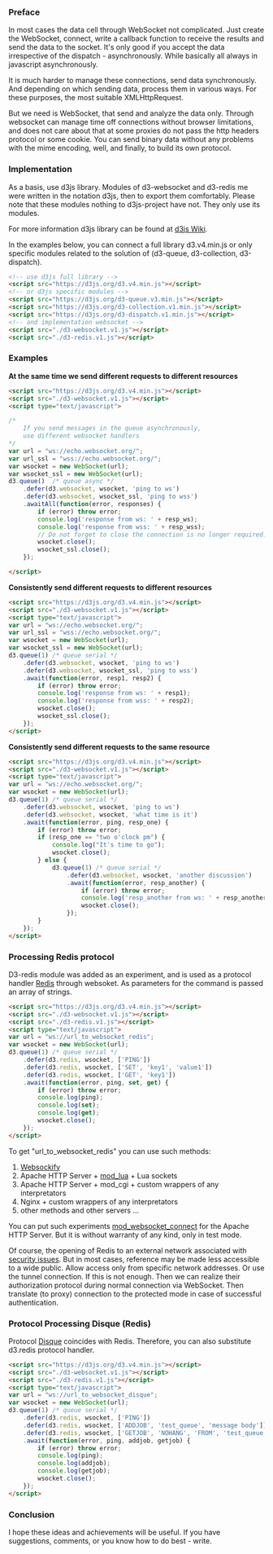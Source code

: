 ### Preface

In most cases the data cell through WebSocket not complicated.
Just create the WebSocket, connect, write a callback function to receive the results and send the data to the socket.
It's only good if you accept the data irrespective of the dispatch - asynchronously. While basically all always in javascript asynchronously.

It is much harder to manage these connections, send data synchronously. And depending on which sending data, process them in various ways. For these purposes, the most suitable XMLHttpRequest.

But we need is WebSocket, that send and analyze the data only. Through websocket can manage time off connections without browser limitations, and does not care about that at some proxies do not pass the http headers protocol or some cookie. You can send binary data without any problems with the mime encoding, well, and finally, to build its own protocol.

### Implementation

As a basis, use d3js library. Modules of d3-websocket and d3-redis me were written in the notation d3js, then to export them comfortably.
Please note that these modules nothing to d3js-project have not. They only use its modules.

For more information d3js library can be found at [d3js Wiki](https://github.com/d3/d3/wiki).

In the examples below, you can connect a full library d3.v4.min.js or only specific modules related to the solution of (d3-queue, d3-collection, d3-dispatch).

```html
<!-- use d3js full library -->
<script src="https://d3js.org/d3.v4.min.js"></script>
<!-- or d3js specific modules -->
<script src="https://d3js.org/d3-queue.v3.min.js"></script>
<script src="https://d3js.org/d3-collection.v1.min.js"></script>
<script src="https://d3js.org/d3-dispatch.v1.min.js"></script>
<!-- and implementation websocket -->
<script src="./d3-websocket.v1.js"></script>
<script src="./d3-redis.v1.js"></script>
```

### Examples

**At the same time we send different requests to different resources**
```html
<script src="https://d3js.org/d3.v4.min.js"></script>
<script src="./d3-websocket.v1.js"></script>
<script type="text/javascript">
```
```js
/* 
    If you send messages in the queue asynchronously, 
    use different websocket handlers 
*/
var url = "ws://echo.websocket.org/"; 
var url_ssl = "wss://echo.websocket.org/"; 
var wsocket = new WebSocket(url);
var wsocket_ssl = new WebSocket(url);
d3.queue()  /* queue async */
    .defer(d3.websocket, wsocket, 'ping to ws')
    .defer(d3.websocket, wsocket_ssl, 'ping to wss')
    .awaitAll(function(error, responses) {
        if (error) throw error;
        console.log('response from ws: ' + resp_ws);
        console.log('response from wss: ' + resp_wss);
        // Do not forget to close the connection is no longer required.
        wsocket.close();
        wsocket_ssl.close();
    });
```
```html
</script>
```

**Consistently send different requests to different resources**
```html
<script src="https://d3js.org/d3.v4.min.js"></script>
<script src="./d3-websocket.v1.js"></script>
<script type="text/javascript">
var url = "ws://echo.websocket.org/"; 
var url_ssl = "wss://echo.websocket.org/"; 
var wsocket = new WebSocket(url);
var wsocket_ssl = new WebSocket(url);
d3.queue(1) /* queue serial */
    .defer(d3.websocket, wsocket, 'ping to ws')
    .defer(d3.websocket, wsocket_ssl, 'ping to wss')
    .await(function(error, resp1, resp2) {
        if (error) throw error;
        console.log('response from ws: ' + resp1);
        console.log('response from wss: ' + resp2);
        wsocket.close();
        wsocket_ssl.close();
    });
</script>
```

**Consistently send different requests to the same resource**
```html
<script src="https://d3js.org/d3.v4.min.js"></script>
<script src="./d3-websocket.v1.js"></script>
<script type="text/javascript">
var url = "ws://echo.websocket.org/"; 
var wsocket = new WebSocket(url);
d3.queue(1) /* queue serial */
    .defer(d3.websocket, wsocket, 'ping to ws')
    .defer(d3.websocket, wsocket, 'what time is it')
    .await(function(error, ping, resp_one) {
        if (error) throw error;
        if (resp_one == "two o'clock pm") {
            console.log("It's time to go");
            wsocket.close();
        } else {
            d3.queue(1) /* queue serial */
                .defer(d3.websocket, wsocket, 'another discussion')
                .await(function(error, resp_another) {
                    if (error) throw error;
                    console.log('resp_another from ws: ' + resp_another);
                    wsocket.close();
                });
        }
    });
</script>
```

### Processing Redis protocol

D3-redis module was added as an experiment, and is used as a protocol handler [Redis](https://redis.io) through websoket. As parameters for the command is passed an array of strings.

```html
<script src="https://d3js.org/d3.v4.min.js"></script>
<script src="./d3-websocket.v1.js"></script>
<script src="./d3-redis.v1.js"></script>
<script type="text/javascript">
var url = "ws://url_to_websocket_redis"; 
var wsocket = new WebSocket(url);
d3.queue(1) /* queue serial */
    .defer(d3.redis, wsocket, ['PING'])
    .defer(d3.redis, wsocket, ['SET', 'key1', 'value1'])
    .defer(d3.redis, wsocket, ['GET', 'key1'])
    .await(function(error, ping, set, get) {
        if (error) throw error;
        console.log(ping);
        console.log(set);
        console.log(get);
        wsocket.close();
    });
</script>
```

To get "url_to_websocket_redis" you can use such methods:

1. [Websockify](https://github.com/novnc/websockify)
2. Apache HTTP Server + [mod_lua](https://httpd.apache.org/docs/2.4/mod/mod_lua.html) + Lua sockets
3. Apache HTTP Server + mod_cgi + custom wrappers of any interpretators
3. Nginx + custom wrappers of any interpretators
4. other methods and other servers ...

You can put such experiments [mod_websocket_connect](https://github.com/culibinx/mod_websocket_connect) for the Apache HTTP Server. But it is without warranty of any kind, only in test mode.

Of course, the opening of Redis to an external network associated with [security issues](https://redis.io/topics/security).
But in most cases, reference may be made less accessible to a wide public. Allow access only from specific network addresses. Or use the tunnel connection.
If this is not enough. Then we can realize their authorization protocol during normal connection via WebSocket. Then translate (to proxy) connection to the protected mode in case of successful authentication.

### Protocol Processing Disque (Redis)

Protocol [Disque](https://github.com/antirez/disque) coincides with Redis. Therefore, you can also substitute d3.redis protocol handler.

```html
<script src="https://d3js.org/d3.v4.min.js"></script>
<script src="./d3-websocket.v1.js"></script>
<script src="./d3-redis.v1.js"></script>
<script type="text/javascript">
var url = "ws://url_to_websocket_disque"; 
var wsocket = new WebSocket(url);
d3.queue(1) /* queue serial */
    .defer(d3.redis, wsocket, ['PING'])
    .defer(d3.redis, wsocket, ['ADDJOB', 'test_queue', 'message body'])
    .defer(d3.redis, wsocket, ['GETJOB', 'NOHANG', 'FROM', 'test_queue'])
    .await(function(error, ping, addjob, getjob) {
        if (error) throw error;
        console.log(ping);
        console.log(addjob);
        console.log(getjob);
        wsocket.close();
    });
</script>
```

### Conclusion

I hope these ideas and achievements will be useful. If you have suggestions, comments, or you know how to do best - write.
